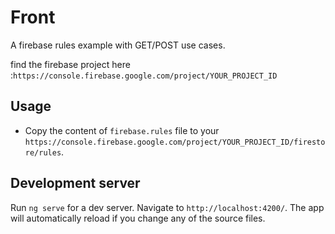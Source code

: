 # Front

A firebase rules example with GET/POST use cases.

find the firebase project here :`https://console.firebase.google.com/project/YOUR_PROJECT_ID`

## Usage  
- Copy the content of `firebase.rules` file to your `https://console.firebase.google.com/project/YOUR_PROJECT_ID/firestore/rules`.

## Development server

Run `ng serve` for a dev server. Navigate to `http://localhost:4200/`. The app will automatically reload if you change any of the source files.

